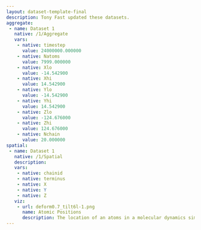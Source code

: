 ```yaml
---
layout: dataset-template-final
description: Tony Fast updated these datasets.
aggregate: 
 - name: Dataset 1
   native: /1/Aggregate
   vars: 
    - native: timestep
      value: 24000000.000000
    - native: Natoms
      value: 7999.000000
    - native: Xlo
      value: -14.542900
    - native: Xhi
      value: 14.542900
    - native: Ylo
      value: -14.542900
    - native: Yhi
      value: 14.542900
    - native: Zlo
      value: -124.676000
    - native: Zhi
      value: 124.676000
    - native: Nchain
      value: 20.000000
spatial: 
 - name: Dataset 1
   native: /1/Spatial
   description: 
   vars: 
    - native: chainid
    - native: terminus
    - native: X
    - native: Y
    - native: Z
   viz: 
    - url: deform0.7_tilt6l-1.png
      name: Atomic Positions
      description: The location of an atoms in a molecular dynamics simulation.
---
```

